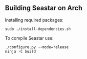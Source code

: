 ## Building Seastar on Arch

Installing required packages:
```
sudo ./install-dependencies.sh
```

To compile Seastar use:
```
./configure.py --mode=release
ninja -C build
```
